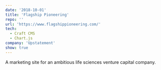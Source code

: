 ```yaml
---
date: '2018-10-01'
title: 'Flagship Pioneering'
repo: ''
url: 'https://www.flagshippioneering.com/'
tech:
  - Craft CMS
  - Chart.js
company: 'Upstatement'
show: true
---
```


A marketing site for an ambitious life sciences venture capital company.
